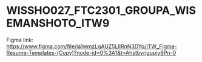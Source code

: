 # WISSHO027_FTC2301_GROUPA_WISEMANSHOTO_ITW9
Figma link: https://www.figma.com/file/ia1wmzLgAUZ5LIlRnN3DYq/ITW_Figma-Resume-Templates-(Copy)?node-id=0%3A1&t=Ahstbyrjgupiy6Pn-0